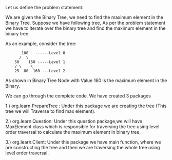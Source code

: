 Let us define the problem statement:

We are given the Binary Tree, we need to find the maximum element in the Binary Tree. Suppose we have following tree, As per the problem statement we have to iterate over the binary tree and find the maximum element in the binary tree.

As an example, consider the tree:
	
		   100   ------Level 0
		  /  \
		50    150 -----Level 1
		/ \    \
	    25  80  160 ---Level 2
				 
							  
					  

As shown in Binary Tree Node with Value 160 is the maximum element in the Binary.

	
We can go through the complete code. We have created 3 packages

1.) org.learn.PrepareTree : Under this package we are creating the tree (This tree we will Traverse to find max element).

2.) org.learn.Question: Under this question package,we will have MaxElement class which is responsible for traversing the tree using level order traversal to calculate the maximum element in binary tree,

3.) org.learn.Client: Under this package we have main function, where we are constructing the tree and then we are traversing the whole tree using level order traversal.
